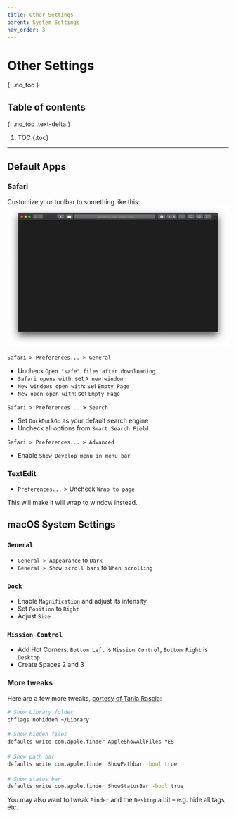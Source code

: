 ```yaml
---
title: Other Settings
parent: System Settings
nav_order: 3
---
```


# Other Settings
{: .no_toc }

## Table of contents
{: .no_toc .text-delta }

1. TOC
{:toc}

---

## Default Apps

### Safari

Customize your toolbar to something like this: ![](settings-safari-toolbar.png)

`Safari > Preferences... > General`
- Uncheck `Open "safe" files after downloading`
- `Safari opens with`: set `A new window`
- `New windows open with`: set `Empty Page`
- `New open open with`: set `Empty Page`

`Safari > Preferences... > Search`
- Set `DuckDuckGo` as your default search engine
- Uncheck all options from `Smart Search Field`

`Safari > Preferences... > Advanced`
- Enable `Show Develop menu in menu bar`


### TextEdit

- `Preferences...` > Uncheck `Wrap to page`

This will make it will wrap to window instead.


## macOS System Settings

### `General`
- `General > Appearance` to `Dark`
- `General > Show scroll bars` to `When scrolling`

### `Dock`
- Enable `Magnification` and adjust its intensity
- Set `Position` to `Right`
- Adjust `Size`

### `Mission Control`
- Add Hot Corners: `Bottom Left` is `Mission Control`, `Bottom Right` is `Desktop`
- Create Spaces 2 and 3

### More tweaks

Here are a few more tweaks, [cortesy of Tania Rascia](https://www.taniarascia.com/setting-up-a-brand-new-mac-for-development/):

```zsh
# Show Library folder
chflags nohidden ~/Library

# Show hidden files
defaults write com.apple.finder AppleShowAllFiles YES

# Show path bar
defaults write com.apple.finder ShowPathbar -bool true

# Show status bar
defaults write com.apple.finder ShowStatusBar -bool true
```

You may also want to tweak `Finder` and the `Desktop` a bit – e.g. hide all tags, etc.